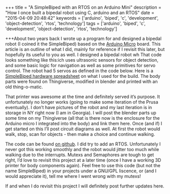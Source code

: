 +++
title = "A SimpleBiped with an RTOS on an Arduino Mini"
description = "How I once built a bipedal robot using C, arduino and an RTOS"
date = "2015-04-09 20:48:42"
keywords = ['arduino', 'biped', 'c', 'development', 'object-detection', 'rtos', 'technology']
tags = ['arduino', 'biped', 'c', 'development', 'object-detection', 'rtos', 'technology']

+++About two years back I wrote up a program for and designed a bipedal robot (I coined it the SimpleBiped) based on the [Arduino Micro](http://arduino.cc/en/Main/arduinoBoardMicro) board. This article is an outline of what I did, mainly for reference if I revisit this later, but hopefully its useful to you as well. I designed a bipedal robot wh That code looks something like this:ich uses ultrasonic sensors for object detection, and some basic logic for navigation as well as some primitives for servo control. The robot had 5 servos as defined in the code below. Here is a [SimpleBiped hardware spreadsheet](https://drive.google.com/file/d/0B_jveeQ1rgGPcnZSUU5SeWJadjA/view?usp=sharing) on what I used for the build. The body parts were found on Thingiverse, modified in blender and printed with an old thing-o-matic.

That printer was awesome at the time and definitely served it’s purpose. It unfortunately no longer works (going to make some iteration of the Prusa eventually). I don’t have pictures of the robot and my last iteration is in storage in NY right now (I am in Georgia). I will post the blender parts up some time on my Thingiverse (all that is there now is the enclosure for the Arduino micro I integrated into the body) and link them here. Once (and if) I get started on this I’ll post circuit diagrams as well. At first the robot would walk, stop, scan for objects - then make a choice and continue walking.

The code can be found [on github](https://github.com/bryanapperson/simplebiped). I did try to add an RTOS. Unfortunately I never got this working smoothly and the robot would jitter too much while walking due to the interrupts. Mutexs and Semaphores are tough to get right, I’d love to revisit this project at a later time (once I have a working 3D printer for body components again). Feel free to use this code (but not the name SimpleBiped) in your projects under a GNU/GPL liscence, or (and I would appreciate it), tell me where I went wrong with my mutexs!

If and when I do revisit this project I will definitely post further updates here.
